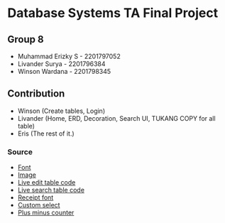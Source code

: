 # Database Systems TA Final Project
## Group 8
- Muhammad Erizky S - 2201797052
- Livander Surya - 2201796384
- Winson Wardana - 2201798345

## Contribution
- Winson (Create tables, Login)
- Livander (Home, ERD, Decoration, Search UI, TUKANG COPY for all table)
- Eris (The rest of it.)

### Source
- [Font](https://www.dafont.com/lobster.font)
- [Image](image.google.com)
- [Live edit table code](https://www.phpzag.com/create-live-editable-table-with-jquery-php-and-mysql/)
- [Live search table code](https://www.webslesson.info/p/source-code-of-ajax-live-data-search.html)
- [Receipt font](https://www.dafont.com/merchant-copy.font)
- [Custom select](https://freefrontend.com/css-select-boxes/)
- [Plus minus counter](https://codepen.io/Tanya_Rybachuk/pen/jyxzEp)